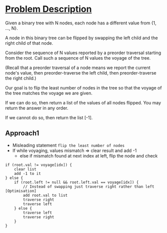 # [Problem Description](https://leetcode.com/problems/flip-binary-tree-to-match-preorder-traversal/)


Given a binary tree with N nodes, each node has a different value from {1, ..., N}.

A node in this binary tree can be flipped by swapping the left child and the right child of that node.

Consider the sequence of N values reported by a preorder traversal starting from the root.  Call such a sequence of N values the voyage of the tree.

(Recall that a preorder traversal of a node means we report the current node's value, then preorder-traverse the left child, then preorder-traverse the right child.)

Our goal is to flip the least number of nodes in the tree so that the voyage of the tree matches the voyage we are given.

If we can do so, then return a list of the values of all nodes flipped.  You may return the answer in any order.

If we cannot do so, then return the list [-1].

## Approach1

- Misleading statement `flip the least number of nodes`
- If while voyaging, values mismatch => clear result and add -1
    - else if mismatch found at next index at left, flip the node and check

```
if (root.val != voyage[idx]) {
    clear list
    add -1 to it
} else {
    if (root.left != null && root.left.val == voyage[idx]) {
        // Instead of swapping just traverse right rather than left [Optimisation]
        add root.val to list
        traverse right
        traverse left
    } else {
        traverse left
        traverse right
    }
}
```